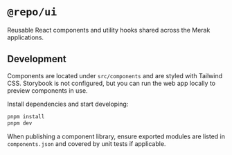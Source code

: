 # `@repo/ui`

Reusable React components and utility hooks shared across the Merak applications.

## Development

Components are located under `src/components` and are styled with Tailwind CSS. Storybook is not configured, but you can run the web app locally to preview components in use.

Install dependencies and start developing:

```bash
pnpm install
pnpm dev
```

When publishing a component library, ensure exported modules are listed in `components.json` and covered by unit tests if applicable.
